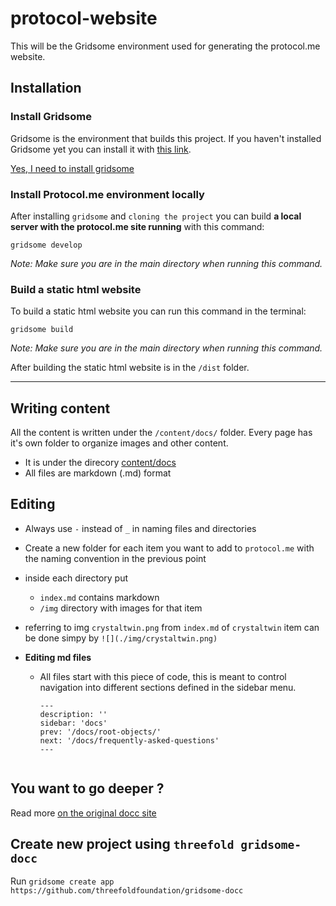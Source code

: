 # protocol-website
This will be the Gridsome environment used for generating the protocol.me website. 

## Installation

### Install Gridsome
Gridsome is the environment that builds this project. If you haven't installed Gridsome yet you can install it with [this link](https://gridsome.org/docs/#how-to-install).

[Yes, I need to install gridsome](https://gridsome.org/docs/#how-to-install)

### Install Protocol.me environment locally
After installing `gridsome` and `cloning the project` you can build **a local server with the protocol.me site running** with this command:

```gridsome develop```

_Note: Make sure you are in the main directory when running this command._

### Build a static html website 
To build a static html website you can run this command in the terminal:

```gridsome build```

_Note: Make sure you are in the main directory when running this command._

After building the static html website is in the `/dist` folder.

---

## Writing content
All the content is written under the `/content/docs/` folder. Every page has it's own folder to organize images and other content.

- It is under the direcory [content/docs](content/docs)
- All files are markdown (.md) format

## Editing

- Always use `-` instead of `_` in naming files and directories 
- Create a new folder for each item you want to add to `protocol.me` with the naming convention in the previous point
- inside each directory put
    - `index.md` contains markdown
    - `/img` directory with images for that item
- referring to img `crystaltwin.png` from `index.md` of `crystaltwin` item can be done simpy by `![](./img/crystaltwin.png)`
- **Editing md files**

  - All files start with this piece of code, this is meant to control navigation into different sections defined in the sidebar menu.

    ```
    ---
    description: ''
    sidebar: 'docs'
    prev: '/docs/root-objects/'
    next: '/docs/frequently-asked-questions'
    ---


## You want to go deeper ?

Read more [on the original docc site](https://docc-theme.netlify.app)


## Create new project using `threefold gridsome-docc` 

Run `gridsome create app https://github.com/threefoldfoundation/gridsome-docc`
